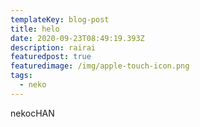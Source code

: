 ```yaml
---
templateKey: blog-post
title: helo
date: 2020-09-23T08:49:19.393Z
description: rairai
featuredpost: true
featuredimage: /img/apple-touch-icon.png
tags:
  - neko
---
```

nekocHAN